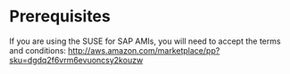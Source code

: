 

# Prerequisites
If you are using the SUSE for SAP AMIs, you will need to accept the terms and conditions:
http://aws.amazon.com/marketplace/pp?sku=dgdq2f6vrm6evuoncsy2kouzw